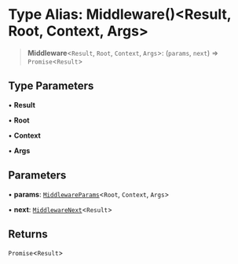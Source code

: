 # Type Alias: Middleware()\<Result, Root, Context, Args\>

> **Middleware**\<`Result`, `Root`, `Context`, `Args`\>: (`params`, `next`) => `Promise`\<`Result`\>

## Type Parameters

• **Result**

• **Root**

• **Context**

• **Args**

## Parameters

• **params**: [`MiddlewareParams`](MiddlewareParams.md)\<`Root`, `Context`, `Args`\>

• **next**: [`MiddlewareNext`](MiddlewareNext.md)\<`Result`\>

## Returns

`Promise`\<`Result`\>
